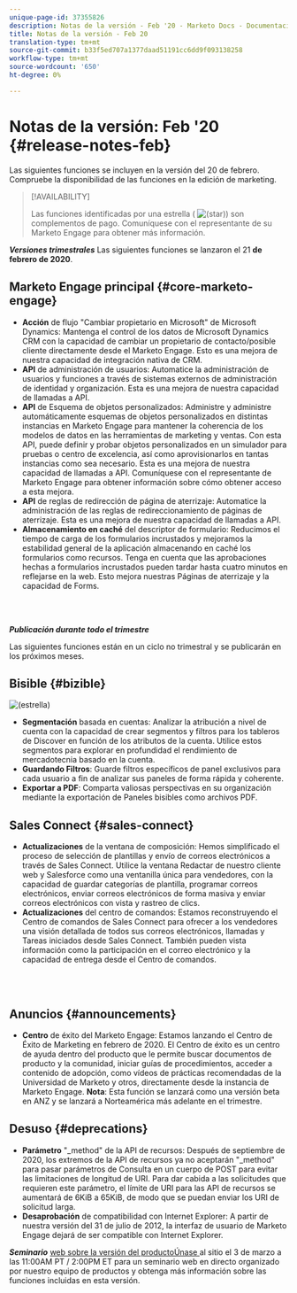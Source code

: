 ```yaml
---
unique-page-id: 37355826
description: Notas de la versión - Feb '20 - Marketo Docs - Documentación del producto
title: Notas de la versión - Feb 20
translation-type: tm+mt
source-git-commit: b33f5ed707a1377daad51191cc6dd9f093138258
workflow-type: tm+mt
source-wordcount: '650'
ht-degree: 0%

---
```



# Notas de la versión: Feb &#39;20 {#release-notes-feb}

Las siguientes funciones se incluyen en la versión del 20 de febrero. Compruebe la disponibilidad de las funciones en la edición de marketing.

>[!AVAILABILITY]
>
>Las funciones identificadas por una estrella ( ![(star)](assets/star-yellow.svg)) son complementos de pago. Comuníquese con el representante de su Marketo Engage para obtener más información.

**_Versiones trimestrales_** Las siguientes funciones se lanzaron el 21  **de febrero de 2020**.

## Marketo Engage principal {#core-marketo-engage}

* **Acción** de flujo &quot;Cambiar propietario en Microsoft&quot; de Microsoft Dynamics: Mantenga el control de los datos de Microsoft Dynamics CRM con la capacidad de cambiar un propietario de contacto/posible cliente directamente desde el Marketo Engage. Esto es una mejora de nuestra capacidad de integración nativa de CRM.
* **API** de administración de usuarios: Automatice la administración de usuarios y funciones a través de sistemas externos de administración de identidad y organización. Esta es una mejora de nuestra capacidad de llamadas a API.
* **API** de Esquema de objetos personalizados: Administre y administre automáticamente esquemas de objetos personalizados en distintas instancias en Marketo Engage para mantener la coherencia de los modelos de datos en las herramientas de marketing y ventas. Con esta API, puede definir y probar objetos personalizados en un simulador para pruebas o centro de excelencia, así como aprovisionarlos en tantas instancias como sea necesario. Esta es una mejora de nuestra capacidad de llamadas a API. Comuníquese con el representante de Marketo Engage para obtener información sobre cómo obtener acceso a esta mejora.
* **API** de reglas de redirección de página de aterrizaje: Automatice la administración de las reglas de redireccionamiento de páginas de aterrizaje. Esta es una mejora de nuestra capacidad de llamadas a API.
* **Almacenamiento en caché** del descriptor de formulario: Reducimos el tiempo de carga de los formularios incrustados y mejoramos la estabilidad general de la aplicación almacenando en caché los formularios como recursos. Tenga en cuenta que las aprobaciones hechas a formularios incrustados pueden tardar hasta cuatro minutos en reflejarse en la web. Esto mejora nuestras Páginas de aterrizaje y la capacidad de Forms.

<br> 

**_Publicación durante todo el trimestre_**

Las siguientes funciones están en un ciclo no trimestral y se publicarán en los próximos meses.

## Bisible {#bizible}

![(estrella)](assets/star-yellow.svg)

* **Segmentación** basada en cuentas: Analizar la atribución a nivel de cuenta con la capacidad de crear segmentos y filtros para los tableros de Discover en función de los atributos de la cuenta. Utilice estos segmentos para explorar en profundidad el rendimiento de mercadotecnia basado en la cuenta.
* **Guardando Filtros**: Guarde filtros específicos de panel exclusivos para cada usuario a fin de analizar sus paneles de forma rápida y coherente.
* **Exportar a PDF**: Comparta valiosas perspectivas en su organización mediante la exportación de Paneles bisibles como archivos PDF.

## Sales Connect {#sales-connect}

* **Actualizaciones** de la ventana de composición: Hemos simplificado el proceso de selección de plantillas y envío de correos electrónicos a través de Sales Connect. Utilice la ventana Redactar de nuestro cliente web y Salesforce como una ventanilla única para vendedores, con la capacidad de guardar categorías de plantilla, programar correos electrónicos, enviar correos electrónicos de forma masiva y enviar correos electrónicos con vista y rastreo de clics.
* **Actualizaciones** del centro de comandos: Estamos reconstruyendo el Centro de comandos de Sales Connect para ofrecer a los vendedores una visión detallada de todos sus correos electrónicos, llamadas y Tareas iniciados desde Sales Connect. También pueden vista información como la participación en el correo electrónico y la capacidad de entrega desde el Centro de comandos.

<br> 

## Anuncios {#announcements}

* **Centro** de éxito del Marketo Engage: Estamos lanzando el Centro de Éxito de Marketing en febrero de 2020. El Centro de éxito es un centro de ayuda dentro del producto que le permite buscar documentos de producto y la comunidad, iniciar guías de procedimientos, acceder a contenido de adopción, como vídeos de prácticas recomendadas de la Universidad de Marketo y otros, directamente desde la instancia de Marketo Engage. **Nota**: Esta función se lanzará como una versión beta en ANZ y se lanzará a Norteamérica más adelante en el trimestre.

## Desuso {#deprecations}

* **Parámetro** &quot;_method&quot; de la API de recursos: Después de septiembre de 2020, los extremos de la API de recursos ya no aceptarán &quot;_method&quot; para pasar parámetros de Consulta en un cuerpo de POST para evitar las limitaciones de longitud de URI. Para dar cabida a las solicitudes que requieren este parámetro, el límite de URI para las API de recursos se aumentará de 6KiB a 65KiB, de modo que se puedan enviar los URI de solicitud larga.
* **Desaprobación** de compatibilidad con Internet Explorer: A partir de nuestra versión del 31 de julio de 2012, la interfaz de usuario de Marketo Engage dejará de ser compatible con Internet Explorer.

**_Seminario_** [web sobre la versión del productoÚnase ](https://engage.marketo.com/Jan_Feb_20_Release_Webinar_Registration.html) al sitio el 3 de marzo a las 11:00AM PT / 2:00PM ET para un seminario web en directo organizado por nuestro equipo de productos y obtenga más información sobre las funciones incluidas en esta versión.

